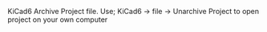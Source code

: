 KiCad6 Archive Project file. 
Use; KiCad6 -> file -> Unarchive Project to open project on your own computer